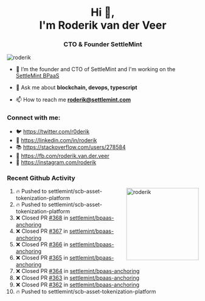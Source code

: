 <h1 align="center">Hi 👋,<br/> I'm Roderik van der Veer</h1>
<h3 align="center">CTO & Founder SettleMint</h3>

<p align="left"> <img src="https://komarev.com/ghpvc/?username=roderik" alt="roderik" /> </p>

- 🔭 I’m the founder and CTO of SettleMint and I'm working on the [SettleMint BPaaS](https://settlemint.com)

- 💬 Ask me about **blockchain, devops, typescript**

- 📫 How to reach me **roderik@settlemint.com**



### Connect with me:

- 🐦 https://twitter.com/r0derik
- 🏢 https://linkedin.com/in/roderik
- 📚 https://stackoverflow.com/users/278584
- 🙊 https://fb.com/roderik.van.der.veer
- 📸 https://instagram.com/roderik

### Recent Github Activity
<img src="https://github-readme-stats.vercel.app/api?username=roderik&show_icons=true&count_private=true" alt="roderik" align="right" height="190" />

<!--START_SECTION:activity-->
1. 🔥 Pushed to settlemint/scb-asset-tokenization-platform
2. 🔥 Pushed to settlemint/scb-asset-tokenization-platform
3. ❌ Closed PR [#368](https://github.com/settlemint/bpaas-anchoring/pull/368) in [settlemint/bpaas-anchoring](https://github.com/settlemint/bpaas-anchoring)
4. ❌ Closed PR [#367](https://github.com/settlemint/bpaas-anchoring/pull/367) in [settlemint/bpaas-anchoring](https://github.com/settlemint/bpaas-anchoring)
5. ❌ Closed PR [#366](https://github.com/settlemint/bpaas-anchoring/pull/366) in [settlemint/bpaas-anchoring](https://github.com/settlemint/bpaas-anchoring)
6. ❌ Closed PR [#365](https://github.com/settlemint/bpaas-anchoring/pull/365) in [settlemint/bpaas-anchoring](https://github.com/settlemint/bpaas-anchoring)
7. ❌ Closed PR [#364](https://github.com/settlemint/bpaas-anchoring/pull/364) in [settlemint/bpaas-anchoring](https://github.com/settlemint/bpaas-anchoring)
8. ❌ Closed PR [#363](https://github.com/settlemint/bpaas-anchoring/pull/363) in [settlemint/bpaas-anchoring](https://github.com/settlemint/bpaas-anchoring)
9. ❌ Closed PR [#362](https://github.com/settlemint/bpaas-anchoring/pull/362) in [settlemint/bpaas-anchoring](https://github.com/settlemint/bpaas-anchoring)
10. 🔥 Pushed to settlemint/scb-asset-tokenization-platform
<!--END_SECTION:activity-->